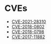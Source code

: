 # CVEs

* [CVE-2021-28310](https://otx.alienvault.com/indicator/cve/CVE-2021-28310)
* [CVE-2018-0802](https://otx.alienvault.com/indicator/cve/CVE-2018-0802)
* [CVE-2018-0798](https://otx.alienvault.com/indicator/cve/CVE-2018-0798)
* [CVE-2017-11882](https://otx.alienvault.com/indicator/cve/CVE-2017-11882)
